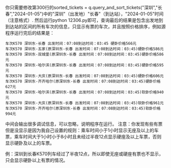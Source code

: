 你只需要修改第300行的sorted_tickets = q.query_and_sort_tickets("深圳","长春","2024-01-05")中的"深圳"（出发地）"长春"（到达站），"2024-01-05"时间（注意格式）.
然后运行python 12306.py即可，查询最后的结果是包含出发地到到达站的区间的所有车次的信息，只显示有票的车次，并且按照价格排序，例如源程序运行完后的结果是：
```
车次K570 深圳东-长春 出发时间：07:08到达时间：03:45 硬卧价格566元
车次K570 深圳东-五家(原深圳东-长春 出发时间：07:08到达时间：03:45)硬卧价格586元
车次K570 深圳东-双城堡(原深圳东-长春 出发时间：07:08到达时间：03:45)硬卧价格586元
车次K570 深圳东-哈尔滨(原深圳东-长春 出发时间：07:08到达时间：03:45)硬卧价格595元
车次K570 深圳东-大庆(原深圳东-长春 出发时间：07:08到达时间：03:45)硬卧价格606元
车次K570 深圳东-齐齐哈尔(原深圳东-长春 出发时间：07:08到达时间：03:45)硬卧价格627元
车次K570 深圳东-哈尔滨(原深圳东-长春 出发时间：07:08到达时间：03:45)软卧价格940元
车次K570 深圳东-大庆(原深圳东-长春 出发时间：07:08到达时间：03:45)软卧价格961元
车次K570 深圳东-齐齐哈尔(原深圳东-长春 出发时间：07:08到达时间：03:45)软卧价格994元
```

中间会输出很多调试信息，可以忽略，说明程序在运行。
注意：你发现有些有票但是没显示是因为我自己设置的规则：乘车时间小于1小时显示无座及以上的车票，乘车时间大于1小时小于8小时且未经过半夜12点显示硬座及以上车票，否则显示硬卧及以上的车票。

例：深圳到长春K570列车经过了半夜12点，所以即使无座或硬座有票也不显示，只会显示硬卧以上有票的情况。
